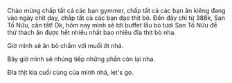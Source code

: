 Chào mừng chấp tất cả các bạn gymmer, chấp tất cả các bạn ăn kiêng đang vào ngày chit day, chấp tất cả các bạn đạo thịt bò. Đến đây chỉ từ 388k, San Tố Nứu, cân tất! Ok, hôm nay mình sẽ tới buffet lẩu bò tươi San Tố Nứu để thử thách ăn được hết nhiều nhất bao nhiêu đĩa thịt bò nha.

Giờ mình sẽ ăn bò chấm với muối ớt nhá.

Bây giờ mình sẽ nhúng tiếp những phần còn lại nha.

Đĩa thịt kia cuối cùng của mình nhá, let's go.